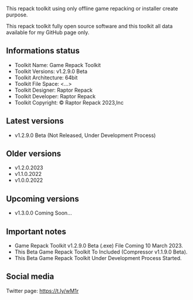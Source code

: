 This repack toolkit using only offline game repacking or installer create purpose.

This repack toolkit fully open source software and this toolkit all data available for my GitHub page only.

Informations status
-----------------------------------------------
- Toolkit Name: Game Repack Toolkit
- Toolkit Versions: v1.2.9.0 Beta
- Toolkit Architecture: 64bit
- Toolkit File Space: <...>
- Toolkit Designer: Raptor Repack
- Toolkit Developer: Raptor Repack
- Toolkit Copyright: © Raptor Repack 2023,Inc

Latest versions
-----------------------------------------------
- v1.2.9.0 Beta (Not Released, Under Development Process)

Older versions
-----------------------------------------------
- v1.2.0.2023
- v1.1.0.2022
- v1.0.0.2022

Upcoming versions
-----------------------------------------------
- v1.3.0.0 Coming Soon...

Important notes
-----------------------------------------------
- Game Repack Toolkit v1.2.9.0 Beta (.exe) File Coming 10 March 2023.
- This Beta Game Repack Toolkit To Included (Compressor v1.1.9.0 Beta).
- This Beta Game Repack Toolkit Under Development Process Started.

Social media
-----------------------------------------------
Twitter page: https://t.ly/wM1r
